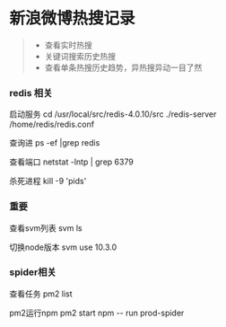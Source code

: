 # 新浪微博热搜记录


> * 查看实时热搜
> * 关键词搜索历史热搜
> * 查看单条热搜历史趋势，异热搜异动一目了然




### redis 相关

启动服务
 cd /usr/local/src/redis-4.0.10/src
 ./redis-server /home/redis/redis.conf

查询进
 ps -ef |grep redis

查看端口
 netstat -lntp | grep 6379

杀死进程
 kill -9 'pids'


### 重要

查看svm列表
 svm ls

切换node版本
 svm use 10.3.0


### spider相关

查看任务
 pm2 list

pm2运行npm
 pm2 start npm -- run prod-spider 

